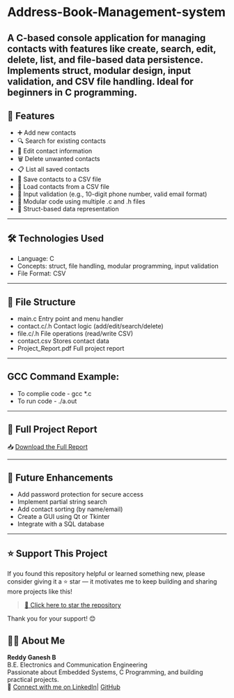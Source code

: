 # Address-Book-Management-system
A C-based console application for managing contacts with features like create, search, edit, delete, list, and file-based data persistence. Implements struct, modular design, input validation, and CSV file handling. Ideal for beginners in C programming.
---

## 📌 Features

- ➕ Add new contacts
- 🔍 Search for existing contacts
- 📝 Edit contact information
- 🗑️ Delete unwanted contacts
- 📋 List all saved contacts
- 💾 Save contacts to a CSV file
- 📂 Load contacts from a CSV file
- 🔐 Input validation (e.g., 10-digit phone number, valid email format)
- 🔄 Modular code using multiple .c and .h files
- 📌 Struct-based data representation

---

## 🛠️ Technologies Used

- Language: C
- Concepts: struct, file handling, modular programming, input validation
- File Format: CSV

---

## 📁 File Structure
- main.c              Entry point and menu handler
- contact.c/.h       Contact logic (add/edit/search/delete)
- file.c/.h           File operations (read/write CSV)
- contact.csv         Stores contact data
- Project_Report.pdf  Full project report

---
## GCC Command Example:
- To complie code -  gcc *.c
- To run code -  ./a.out

---
## 📄 Full Project Report
📥 [Download the Full Report](Project_Report.pdf)

---
## 🔮 Future Enhancements
- Add password protection for secure access
- Implement partial string search
- Add contact sorting (by name/email)
- Create a GUI using Qt or Tkinter
- Integrate with a SQL database

---

## ⭐ Support This Project

If you found this repository helpful or learned something new, please consider giving it a ⭐ star — it motivates me to keep building and sharing more projects like this!

> [🌟 Click here to star the repository](https://github.com/reddyganeshbathala/Address-Book-Management-system)

Thank you for your support! 😊


## 🙋‍♂️ About Me

**Reddy Ganesh B**  
B.E. Electronics and Communication Engineering  
Passionate about Embedded Systems, C Programming, and building practical projects.  
🔗 [Connect with me on LinkedIn](https://www.linkedin.com/in/reddy-ganesh-bathala-790954325)| [GitHub](https://github.com/reddyganeshbathala)
